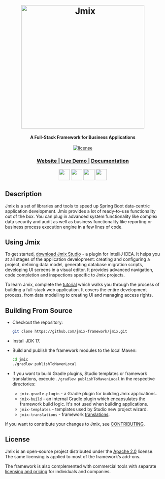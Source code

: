 <h1 align="center"> <a href="https://www.jmix.io/"><img src="img/Jmix_logo.png" alt="Jmix" width="400" align="center"></a>
</h1>

<h4 align="center">A Full-Stack Framework for Business Applications</h4>
  
<p align="center">
<a href="http://www.apache.org/licenses/LICENSE-2.0"><img src="https://img.shields.io/badge/license-Apache%20License%202.0-blue.svg?style=flat" alt="license" title=""></a>
</p>


<div align="center">
  <h3>
    <a href="https://www.jmix.io/" target="_blank">
      Website
    </a>
    <span> | </span>
    <a href="https://www.jmix.io/learn/live-demo/" target="_blank">
      Live Demo
    </a>
    <span> | </span>
    <a href="https://docs.jmix.io" target="_blank">
      Documentation
    </a>
  </h3>
</div>

<p align="center">
<a href="https://twitter.com/JmixPlatform" target="_blank"><img src="img/icon-tw.svg" height="36px" alt="" title=""></a>
<a href="https://www.facebook.com/JmixFramework" target="_blank"><img src="img/icon-fb.svg" height="36px" margin-left="20px" alt="" title=""></a>
<a href="https://www.linkedin.com/company/jmix-platform/" target="_blank"><img src="img/icon-link.svg" height="36px" margin-left="20px" alt="" title=""></a>
<a href="https://www.youtube.com/c/JmixPlatform" target="_blank"><img src="img/icon-yt.svg" height="36px" margin-left="20px" alt="" title=""></a>
</p>

## Description
Jmix is a set of libraries and tools to speed up Spring Boot data-centric application development. Jmix provides a lot of ready-to-use functionality out of the box. You can plug in advanced system functionality like complex data security and audit as well as business functionality like reporting or business process execution engine in a few lines of code.

## Using Jmix
To get started, [download Jmix Studio](https://www.jmix.io/tools) - a plugin for IntelliJ IDEA. It helps you at all stages of the application development: creating and configuring a project, defining data model, generating database migration scripts, developing UI screens in a visual editor. It provides advanced navigation, code completion and inspections specific to Jmix projects.

To learn Jmix, complete the [tutorial](https://docs.jmix.io/jmix/tutorial/index.html) which walks you through the process of building a full-stack web application. It covers the entire development process, from data modelling to creating UI and managing access rights.

## Building From Source

- Checkout the repository:

    ```bash
    git clone https://github.com/jmix-framework/jmix.git
    ```

- Install JDK 17.

- Build and publish the framework modules to the local Maven:

    ```bash
    cd jmix
    ./gradlew publishToMavenLocal
    ```

- If you want to build Gradle plugins, Studio templates or framework translations, execute `./gradlew publishToMavenLocal` in the respective directories:

  - `jmix-gradle-plugin` - a Gradle plugin for building Jmix applications.
  - `jmix-build` - an internal Gradle plugin which encapsulates the framework build logic. It's not used when building applications.
  - `jmix-templates` - templates used by Studio new project wizard.
  - `jmix-translations` - framework [translations](https://docs.jmix.io/jmix/localization/framework-translations.html).

If you want to contribute your changes to Jmix, see [CONTRIBUTING](CONTRIBUTING.md).

## License
Jmix is an open-source project distributed under the [Apache 2.0](https://www.apache.org/licenses/LICENSE-2.0) license. The same licensing is applied to most of the framework’s add-ons.

The framework is also complemented with commercial tools with separate [licensing and pricing](https://www.jmix.io/subscription-plans-and-prices/) for individuals and companies.
